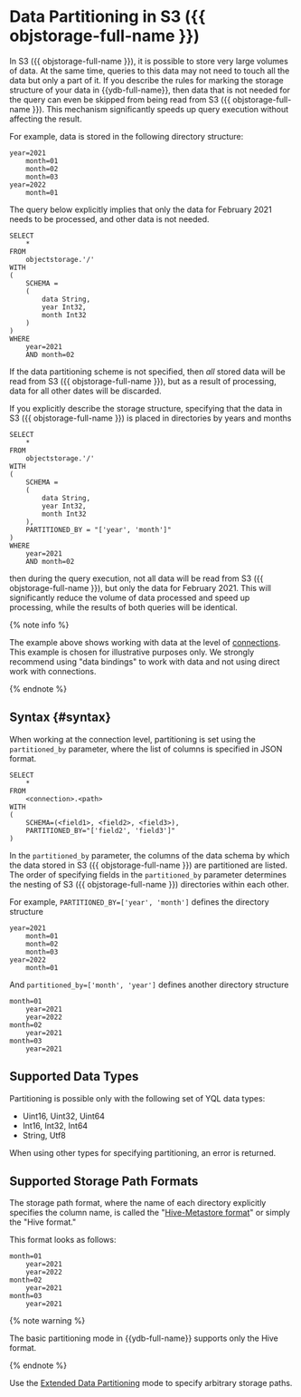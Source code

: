 # Data Partitioning in S3 ({{ objstorage-full-name }})

In S3 ({{ objstorage-full-name }}), it is possible to store very large volumes of data. At the same time, queries to this data may not need to touch all the data but only a part of it. If you describe the rules for marking the storage structure of your data in {{ydb-full-name}}, then data that is not needed for the query can even be skipped from being read from S3 ({{ objstorage-full-name }}). This mechanism significantly speeds up query execution without affecting the result.

For example, data is stored in the following directory structure:

```text
year=2021
    month=01
    month=02
    month=03
year=2022
    month=01
```

The query below explicitly implies that only the data for February 2021 needs to be processed, and other data is not needed.

```yql
SELECT
    *
FROM
    objectstorage.'/'
WITH
(
    SCHEMA =
    (
        data String,
        year Int32,
        month Int32
    )
)
WHERE
    year=2021
    AND month=02
```

If the data partitioning scheme is not specified, then _all_ stored data will be read from S3 ({{ objstorage-full-name }}), but as a result of processing, data for all other dates will be discarded.

If you explicitly describe the storage structure, specifying that the data in S3 ({{ objstorage-full-name }}) is placed in directories by years and months

```yql
SELECT
    *
FROM
    objectstorage.'/'
WITH
(
    SCHEMA =
    (
        data String,
        year Int32,
        month Int32
    ),
    PARTITIONED_BY = "['year', 'month']"
)
WHERE
    year=2021
    AND month=02
```

then during the query execution, not all data will be read from S3 ({{ objstorage-full-name }}), but only the data for February 2021. This will significantly reduce the volume of data processed and speed up processing, while the results of both queries will be identical.

{% note info %}

The example above shows working with data at the level of [connections](../../datamodel/external_data_source.md). This example is chosen for illustrative purposes only. We strongly recommend using "data bindings" to work with data and not using direct work with connections.

{% endnote %}

## Syntax {#syntax}

When working at the connection level, partitioning is set using the `partitioned_by` parameter, where the list of columns is specified in JSON format.

```yql
SELECT
    *
FROM
    <connection>.<path>
WITH
(
    SCHEMA=(<field1>, <field2>, <field3>),
    PARTITIONED_BY="['field2', 'field3']"
)
```

In the `partitioned_by` parameter, the columns of the data schema by which the data stored in S3 ({{ objstorage-full-name }}) are partitioned are listed. The order of specifying fields in the `partitioned_by` parameter determines the nesting of S3 ({{ objstorage-full-name }}) directories within each other.

For example, `PARTITIONED_BY=['year', 'month']` defines the directory structure

```text
year=2021
    month=01
    month=02
    month=03
year=2022
    month=01
```

And `partitioned_by=['month', 'year']` defines another directory structure

```text
month=01
    year=2021
    year=2022
month=02
    year=2021
month=03
    year=2021
```

## Supported Data Types

Partitioning is possible only with the following set of YQL data types:

- Uint16, Uint32, Uint64
- Int16, Int32, Int64
- String, Utf8

When using other types for specifying partitioning, an error is returned.

## Supported Storage Path Formats

The storage path format, where the name of each directory explicitly specifies the column name, is called the "[Hive-Metastore format](https://en.wikipedia.org/wiki/Apache_Hive)" or simply the "Hive format."

This format looks as follows:

```text
month=01
    year=2021
    year=2022
month=02
    year=2021
month=03
    year=2021
```

{% note warning %}

The basic partitioning mode in {{ydb-full-name}} supports only the Hive format.

{% endnote %}

Use the [Extended Data Partitioning](partition_projection.md) mode to specify arbitrary storage paths.